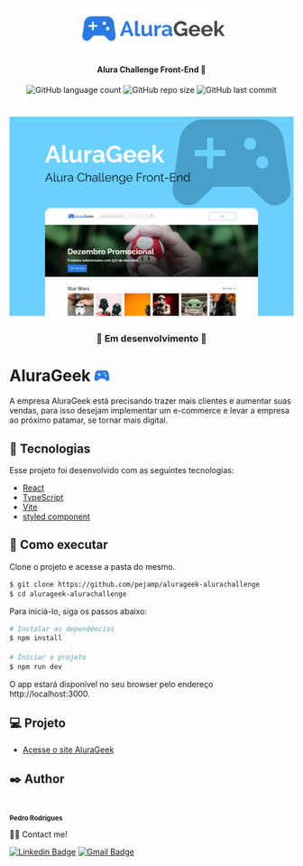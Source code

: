 <h1 align="center">
    <br>
    <img src="./src/assets/logo-default.svg" width="260px" alt="logo alurageek">
</h1>

<h4 align="center">
    Alura Challenge Front-End 🤿
</h4>

<p align="center">
    <img alt="GitHub language count" src="https://img.shields.io/github/languages/count/pejamp/alurageek-alurachallenge?color=6AD1FF&style=for-the-badge&labelColor=0A2533">
    <img alt="GitHub repo size" src="https://img.shields.io/github/repo-size/pejamp/alurageek-alurachallenge?color=6AD1FF&style=for-the-badge&labelColor=0A2533">
    <img alt="GitHub last commit" src="https://img.shields.io/github/last-commit/pejamp/alurageek-alurachallenge?color=6AD1FF&style=for-the-badge&labelColor=0A2533">
</p>

<h1 align="center">
    <img alt="AluraGeek" src="./src/assets/Capa.png" />
</h1>

<h3 align="center">
    🚧 Em desenvolvimento 🚧
</h3>

# AluraGeek <img src="./src/assets/logo-header.svg" width="28" alt="logo icon">
A empresa AluraGeek está precisando trazer mais clientes e aumentar suas vendas, para isso desejam implementar um e-commerce e levar a empresa ao próximo patamar, se tornar mais digital.

## 🧪 Tecnologias

Esse projeto foi desenvolvido com as seguintes tecnologias:

- [React](https://reactjs.org)
- [TypeScript](https://www.typescriptlang.org/)
- [Vite](https://vitejs.dev/)
- [styled component](https://styled-components.com/)

## 🚀 Como executar

Clone o projeto e acesse a pasta do mesmo.

```bash
$ git clone https://github.com/pejamp/alurageek-alurachallenge
$ cd alurageek-alurachallenge
```

Para iniciá-lo, siga os passos abaixo:
```bash
# Instalar as dependências
$ npm install

# Iniciar o projeto
$ npm run dev
```
O app estará disponível no seu browser pelo endereço http://localhost:3000.

## 💻 Projeto
- [Acesse o site AluraGeek](https://alurageek-alurachallenge.vercel.app/)

## ✒️ Author

<a href="https://github.com/pejamp">
 <img style="border-radius: 50%;" src="https://avatars.githubusercontent.com/u/53826489?s=460&u=834aa9912aaaa1464d4635cb9fa7767c64a6e9b3&v=4" width="100px;" alt=""/>
 <br />
 <sub><b>Pedro Rodrigues</b></sub>
</a> 
 <br />

👋🏽 Contact me!

[![Linkedin Badge](https://img.shields.io/badge/-Pedro-blue?style=flat-square&logo=Linkedin&logoColor=white&link=https://www.linkedin.com/in/pedro-j%C3%A2nio-rodrigues-abreu-3a3647176/)](https://www.linkedin.com/in/pedro-j%C3%A2nio-rodrigues-abreu-3a3647176/) 
[![Gmail Badge](https://img.shields.io/badge/-pedro.roguea@gmail.com-c14438?style=flat-square&logo=Gmail&logoColor=white&link=mailto:pedro.roguea@gmail.com)](mailto:pedro.roguea@gmail.com)
